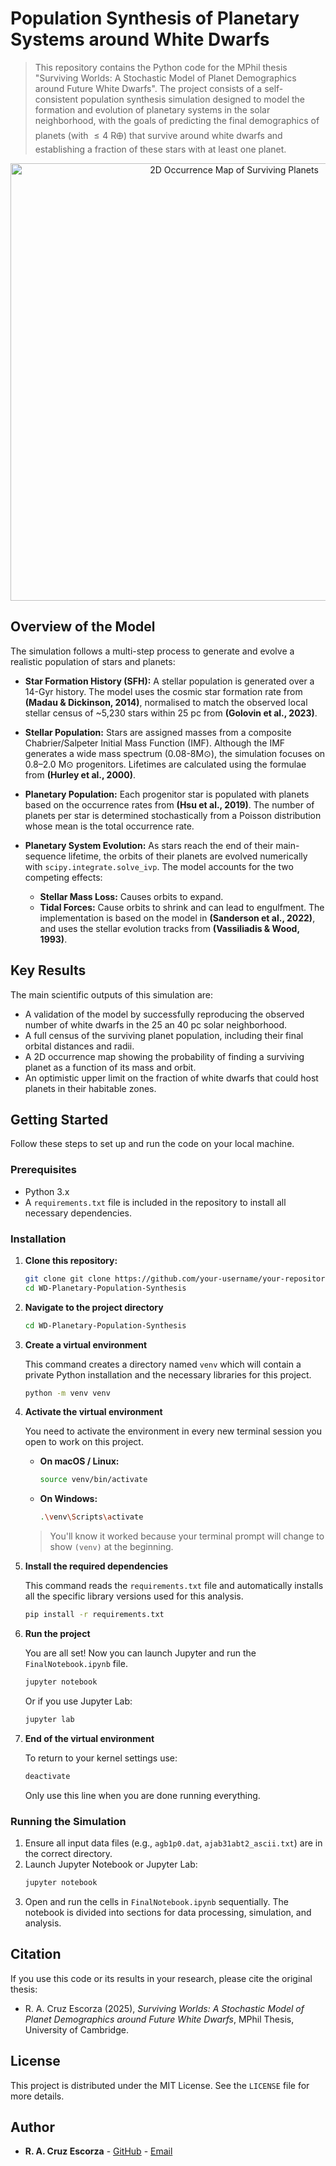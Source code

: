 # Population Synthesis of Planetary Systems around White Dwarfs

> This repository contains the Python code for the MPhil thesis "Surviving Worlds: A Stochastic Model of Planet Demographics around Future White Dwarfs". The project consists of a self-consistent population synthesis simulation designed to model the formation and evolution of planetary systems in the solar neighborhood, with the goals of predicting the final demographics of planets (with $\leq4$ R🜨) that survive around white dwarfs and establishing a fraction of these stars with at least one planet.

<p align="center">
  <img src="path/to/your/2d_occurrence_map.png" width="700" alt="2D Occurrence Map of Surviving Planets">
</p>

## Overview of the Model

The simulation follows a multi-step process to generate and evolve a realistic population of stars and planets:

* **Star Formation History (SFH):** A stellar population is generated over a 14-Gyr history. The model uses the cosmic star formation rate from **(Madau & Dickinson, 2014)**, normalised to match the observed local stellar census of ~5,230 stars within 25 pc from **(Golovin et al., 2023)**.

* **Stellar Population:** Stars are assigned masses from a composite Chabrier/Salpeter Initial Mass Function (IMF). Although the IMF generates a wide mass spectrum (0.08-8M⊙), the simulation focuses on 0.8–2.0 M⊙ progenitors. Lifetimes are calculated using the formulae from **(Hurley et al., 2000)**.

* **Planetary Population:** Each progenitor star is populated with planets based on the occurrence rates from **(Hsu et al., 2019)**. The number of planets per star is determined stochastically from a Poisson distribution whose mean is the total occurrence rate.

* **Planetary System Evolution:** As stars reach the end of their main-sequence lifetime, the orbits of their planets are evolved numerically with `scipy.integrate.solve_ivp`. The model accounts for the two competing effects:
    * **Stellar Mass Loss:** Causes orbits to expand.
    * **Tidal Forces:** Cause orbits to shrink and can lead to engulfment.
    The implementation is based on the model in **(Sanderson et al., 2022)**, and uses the stellar evolution tracks from **(Vassiliadis & Wood, 1993)**.

## Key Results

The main scientific outputs of this simulation are:

* A validation of the model by successfully reproducing the observed number of white dwarfs in the 25 an 40 pc solar neighborhood.
* A full census of the surviving planet population, including their final orbital distances and radii.
* A 2D occurrence map showing the probability of finding a surviving planet as a function of its mass and orbit.
* An optimistic upper limit on the fraction of white dwarfs that could host planets in their habitable zones.

## Getting Started

Follow these steps to set up and run the code on your local machine.

### Prerequisites

* Python 3.x
* A `requirements.txt` file is included in the repository to install all necessary dependencies.


### Installation

1.  **Clone this repository:**
    ```bash
    git clone git clone https://github.com/your-username/your-repository-name.git
    cd WD-Planetary-Population-Synthesis
    ```

2.  **Navigate to the project directory**
    ```bash
    cd WD-Planetary-Population-Synthesis
    ```

3.  **Create a virtual environment**

    This command creates a directory named `venv` which will contain a private Python installation and the necessary libraries for this project.
    ```bash
    python -m venv venv
    ```

4.  **Activate the virtual environment**

    You need to activate the environment in every new terminal session you open to work on this project.

    * **On macOS / Linux:**
        ```bash
        source venv/bin/activate
        ```
    * **On Windows:**
        ```bash
        .\venv\Scripts\activate
        ```
    > You'll know it worked because your terminal prompt will change to show `(venv)` at the beginning.

5.  **Install the required dependencies**

    This command reads the `requirements.txt` file and automatically installs all the specific library versions used for this analysis.
    ```bash
    pip install -r requirements.txt
    ```

6.  **Run the project**

    You are all set! Now you can launch Jupyter and run the `FinalNotebook.ipynb` file.
    ```bash
    jupyter notebook
    ```
    Or if you use Jupyter Lab:
    ```bash
    jupyter lab
    ```
7.  **End of the virtual environment**

    To return to your kernel settings use:
    ```bash
    deactivate
    ```
    Only use this line when you are done running everything.

### Running the Simulation

1.  Ensure all input data files (e.g., `agb1p0.dat`, `ajab31abt2_ascii.txt`) are in the correct directory.
2.  Launch Jupyter Notebook or Jupyter Lab:
    ```bash
    jupyter notebook
    ```
3.  Open and run the cells in `FinalNotebook.ipynb` sequentially. The notebook is divided into sections for data processing, simulation, and analysis.

## Citation

If you use this code or its results in your research, please cite the original thesis:

* R. A. Cruz Escorza (2025), *Surviving Worlds: A Stochastic Model of Planet Demographics around Future White Dwarfs*, MPhil Thesis, University of Cambridge.

## License

This project is distributed under the MIT License. See the `LICENSE` file for more details.

## Author

* **R. A. Cruz Escorza** - [GitHub](https://github.com/your-username) - [Email](rac228@cam.ac.uk)
